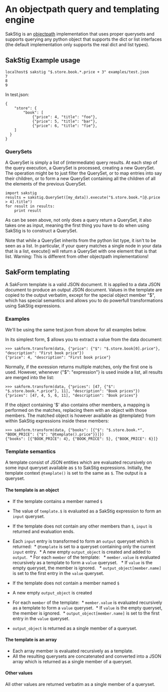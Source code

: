 # An objectpath query and templating engine

SakStig is an [objectpath](http://objectpath.org) implementation that uses proper querysets and supports querying
any python object that supports the dict or list interfaces (the default implementation only supports the real dict and list types).

## SakStig Example usage

    localhost$ sakstig "$.store.book.*.price + 3" examples/test.json
    7
    8
    9

In test.json:

    {
	    "store": {
		    "book": [
			    {"price": 4, "title": "foo"},
			    {"price": 5, "title": "bar"},
			    {"price": 6, "title": "fie"},
        ]
      }
    }
    
### QuerySets

A QuerySet is simply a list of (intermediate) query results. At each step of the query execution, a QuerySet is processed, creating a new QuerySet. The operation might be to just filter the QuerySet, or to map entries into say their children, or to form a new QuerySet containing all the children of all the elements of the previous QuerySet.

    import sakstig
    results = sakstig.QuerySet([my_data]).execute("$.store.book.*[@.price > 4].title")
    for result in results:
        print result

As can be seen above, not only does a query return a QuerySet, it also takes one as input, meaning the first thing you have to do when using SakStig is to construct a QuerySet.

Note that while a QuerySet inherits from the python list type, it isn't to be seen as a list. In particular, if your query matches a single node in your data that is a list, execute() will return a QuerySet with one element that is that list. Warning: This is different from other objectpath implementations!

## SakForm templating

A SakForm template is a valid JSON document. It is applied to a data
JSON document to produce an output JSON document. Values in the
template are copied to the output verbatim, except for the special
object member "$", which has special semantics and allows you to do
powerfull transformations using SakStig expressions.

### Examples
We'll be using the same test.json from above for all examples below.

In its simplest form, $ allows you to extract a value from the data
document:

    >>> sakform.transform(data, {"price": {"$": "$.store.book[0].price"}, "description": "First book price"})
    {"price": 4, "description": "First book price"}

Normally, if the exression returns multiple matches, only the first
one is used. However, whenever {"$": "expression"} is used inside a
list, all results are merged into the list:

    >>> sakform.transform(data, {"prices": [47, {"$": "$.store.book.*.price"}, 11], "description": "Book prices"})
    {"prices": [47, 4, 5, 6, 11], "description": "Book prices"}

If the object containing '$' also contains other members, a mapping is
performed on the matches, replacing them with an object with those
members. The matched object is however available as @template() from
within SakStig expressions inside these members:

    >>> sakform.transform(data, {"books": [{"$": "$.store.book.*", "BOOK_PRICE": {"$": "@template().price"}}]})
    {"books": [{"BOOK_PRICE": 4}, {"BOOK_PRICE": 5}, {"BOOK_PRICE": 6}]}

### Template semantics
A template consist of JSON entities which are evaluated recursively on some input queryset available as `$` to SakStig expressions. Initially, the template context `@template()` is set to the same as `$`. The output is a queryset.

#### The template is an object

* If the template contains a member named `$`
 * The value of `template.$` is evaluated as a SakStig expression to form an `input` queryset.
 * If the template does not contain any other members than `$`, `input` is returned and evaluation ends.
 * Each `input` entry is transformed to form an `output` queryset which is returned:
  * `@template` is set to a queryset containing only the current `input` entry.
  * A new empty `output_object` is created and added to `output`.
  * For each `member` of the template:
   * `member.value` is evaluated recursively as a template to form a `value` queryset.
   * If `value` is the empty queryset, the member is ignored.
   * `output_object[member.name]` is set to the first entry in the `value` queryset.
   
* If the template does not contain a member named `$`
 * A new empty `output_object` is created
 * For each `member` of the template:
  * `member.value` is evaluated recursively as a template to form a `value` queryset.
  * If `value` is the empty queryset, the member is ignored.
  * `output_object[member.name]` is set to the first entry in the `value` queryset.
 * `output_object` is returned as a single member of a queryset.

#### The template is an array
* Each array member is evaluated recursively as a template.
* All the resulting querysets are concatenated and converted into a JSON array
  which is returned as a single member of a queryset.

#### Other values
All other values are returned verbatim as a single member of a queryset.
